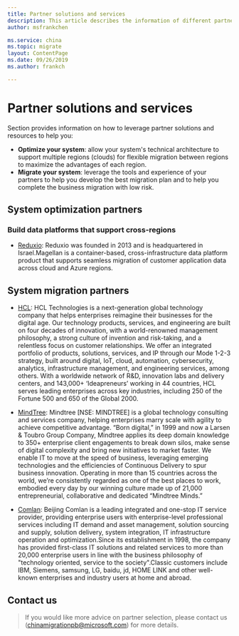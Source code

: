 ```yaml
---
title: Partner solutions and services
description: This article describes the information of different partners to help you choose the applicable partner
author: msfrankchen

ms.service: china 
ms.topic: migrate
layout: ContentPage 
ms.date: 09/26/2019
ms.author: frankch

---
```

# Partner solutions and services

Section provides information on how to leverage partner solutions and resources to help you:
* **Optimize your system**: allow your system's technical architecture to support multiple regions (clouds) for flexible migration between regions to maximize the advantages of each region.
* **Migrate your system**: leverage the tools and experience of your partners to help you develop the best migration plan and to help you complete the business migration with low risk.

## System optimization partners

### Build data platforms that support cross-regions
* [Reduxio](../migrate/media/china-migration-partners/partner-profile-reduxio.pdf): Reduxio was founded in 2013 and is headquartered in Israel.Magellan is a container-based, cross-infrastructure data platform product that supports seamless migration of customer application data across cloud and Azure regions.

## System migration partners

* [HCL](../migrate/media/china-migration-partners/partner-profile-hcl.pdf): HCL Technologies is a next-generation global technology company that helps enterprises reimagine their businesses for the digital age. Our technology products, services, and engineering are built on four decades of innovation, with a world-renowned management philosophy, a strong culture of invention and risk-taking, and a relentless focus on customer relationships. We offer an integrated portfolio of products, solutions, services, and IP through our Mode 1-2-3 strategy, built around digital, IoT, cloud, automation, cybersecurity, analytics, infrastructure management, and engineering services, among others. With a worldwide network of R&D, innovation labs and delivery centers, and 143,000+ ‘Ideapreneurs’ working in 44 countries, HCL serves leading enterprises across key industries, including 250 of the Fortune 500 and 650 of the Global 2000.

* [MindTree](../migrate/media/china-migration-partners/partner-profile-mindtree.pdf): Mindtree [NSE: MINDTREE] is a global technology consulting and services company, helping enterprises marry scale with agility to achieve competitive advantage. “Born digital,” in 1999 and now a Larsen & Toubro Group Company, Mindtree applies its deep domain knowledge to 350+ enterprise client engagements to break down silos, make sense of digital complexity and bring new initiatives to market faster. We enable IT to move at the speed of business, leveraging emerging technologies and the efficiencies of Continuous Delivery to spur business innovation. Operating in more than 15 countries across the world, we’re consistently regarded as one of the best places to work, embodied every day by our winning culture made up of 21,000 entrepreneurial, collaborative and dedicated “Mindtree Minds.”  

* [Comlan](./media/china-migration-partners/partner-profile-comlan-cn.pdf): Beijing Comlan is a leading integrated and one-stop IT service provider, providing enterprise users with enterprise-level professional services including IT demand and asset management, solution sourcing and supply, solution delivery, system integration, IT infrastructure operation and optimization.Since its establishment in 1998, the company has provided first-class IT solutions and related services to more than 20,000 enterprise users in line with the business philosophy of "technology oriented, service to the society".Classic customers include IBM, Siemens, samsung, LG, baidu, jd, HOME LINK and other well-known enterprises and industry users at home and abroad.

## Contact us
>If you would like more advice on partner selection, please contact us (chinamigrationpb@microsoft.com) for more details.
